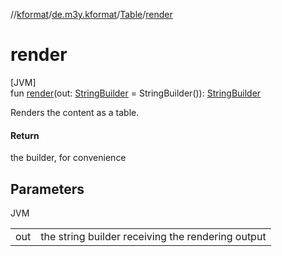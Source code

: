//[kformat](../../../index.md)/[de.m3y.kformat](../index.md)/[Table](index.md)/[render](render.md)

# render

[JVM]\
fun [render](render.md)(out: [StringBuilder](https://kotlinlang.org/api/latest/jvm/stdlib/kotlin.text/-string-builder/index.html) = StringBuilder()): [StringBuilder](https://kotlinlang.org/api/latest/jvm/stdlib/kotlin.text/-string-builder/index.html)

Renders the content as a table.

#### Return

the builder, for convenience

## Parameters

JVM

| | |
|---|---|
| out | the string builder receiving the rendering output |
